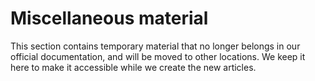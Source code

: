 <!--
title: "Miscellaneous material"
sidebar_label: "Miscellaneous"
custom_edit_url: "https://github.com/netdata/netdata/edit/master/docs/category-overview-pages/misc-overview.md"
description: "Available integrations in Netdata"
learn_status: "Published"
learn_rel_path: "Miscellaneous"
sidebar_position: 110
-->

# Miscellaneous material

This section contains temporary material that no longer belongs in our official documentation, and will
be moved to other locations. We keep it here to make it accessible while we create the new articles. 





